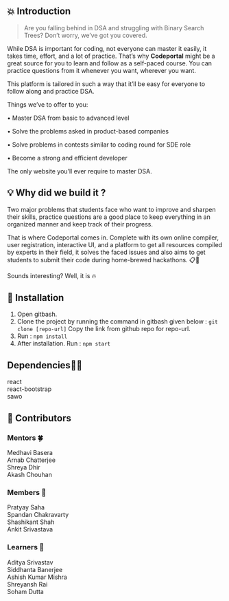 ## 💥 Introduction
>	Are you falling behind in DSA and struggling with Binary Search Trees? Don’t worry, we’ve got you covered.

While DSA is important for coding, not everyone can master it easily, it takes time, effort, and a lot of practice. That’s why <b>Codeportal</b> might be a great source for you to learn and follow as a self-paced course. You can practice questions from it whenever you want, wherever you want. 

This platform is tailored in such a way that it’ll be easy for everyone to follow along and practice DSA.

Things we’ve to offer to you:

•	Master DSA from basic to advanced level

•	Solve the problems asked in product-based companies

•	Solve problems in contests similar to coding round for SDE role

•	Become a strong and efficient developer

The only website you’ll ever require to master DSA. 


## 💡 Why did we build it ?

Two major problems that students face who want to improve and sharpen their skills, practice questions are a good place to keep everything in an organized manner and keep track of their progress.

That is where Codeportal comes in. Complete with its own online compiler, user registration, interactive UI, and a platform to get all resources compiled by experts in their field, it solves the faced issues and also aims to get students to submit their code during home-brewed hackathons. 📋💯

Sounds interesting? Well, it is 🔥

## 🚀 Installation

1. Open gitbash.
2. Clone the project by running the command in gitbash given below :
    `git clone [repo-url]`
   Copy the link from github repo for repo-url. 
3. Run : 
    `npm install`
4. After installation.
   Run : 
    `npm start`

## Dependencies👨‍💻

react  
react-bootstrap  
sawo  


## 🛑 Contributors

### Mentors 🍀
Medhavi Basera <br>
Arnab Chatterjee <br>
Shreya Dhir <br>
Akash Chouhan <br>

### Members 🐛
Pratyay Saha  <br>
Spandan Chakravarty  <br>
Shashikant Shah  <br>
Ankit Srivastava  <br>

### Learners 🌱
Aditya Srivastav  <br>
Siddhanta Banerjee  <br>
Ashish Kumar Mishra  <br>
Shreyansh Rai  <br>
Soham Dutta  <br>
